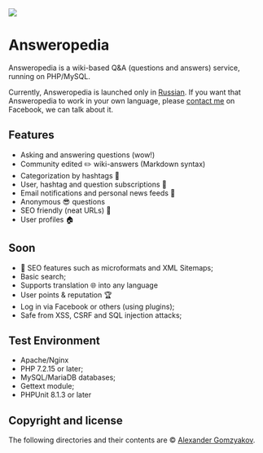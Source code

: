 <img src="https://travis-ci.org/answeropedia/answeropedia.org.svg?branch=master" />

# Answeropedia

Answeropedia is a wiki-based Q&A (questions and answers) service, running on PHP/MySQL.

Currently, Answeropedia is launched only in [Russian](https://answeropedia.org/ru). If you want that Answeropedia to work in your own language, please [contact me](https://www.facebook.com/alexandergomzyakov) on Facebook, we can talk about it.

## Features

+ Asking and answering questions (wow!)
+ Community edited :pencil2: wiki-answers (Markdown syntax) 
+ Categorization by hashtags :ledger:
+ User, hashtag and question subscriptions :love_letter:
+ Email notifications and personal news feeds :herb:
+ Anonymous :sunglasses: questions 
+ SEO friendly (neat URLs) :tada:
+ User profiles :house:

## Soon

+ :strawberry: SEO features such as microformats and XML Sitemaps;
+ Basic search;
+ Supports translation :globe_with_meridians: into any language
+ User points & reputation :trophy:
+ Log in via Facebook or others (using plugins);
+ Safe from XSS, CSRF and SQL injection attacks;

## Test Environment 

+ Apache/Nginx
+ PHP 7.2.15 or later;
+ MySQL/MariaDB databases;
+ Gettext module;
+ PHPUnit 8.1.3 or later

## Copyright and license

The following directories and their contents are &copy; [Alexander Gomzyakov](https://www.facebook.com/alexandergomzyakov).
